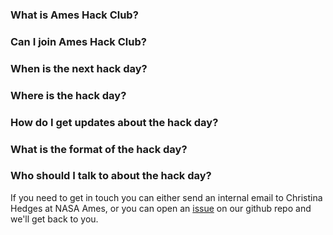 ### What is Ames Hack Club?

### Can I join Ames Hack Club?

### When is the next hack day?

### Where is the hack day?

### How do I get updates about the hack day?

### What is the format of the hack day?

### Who should I talk to about the hack day?

If you need to get in touch you can either send an internal email to Christina Hedges at NASA Ames, or you can open an [issue](https://github.com/christinahedges/ames-hack.club/issues) on our github repo and we'll get back to you.
